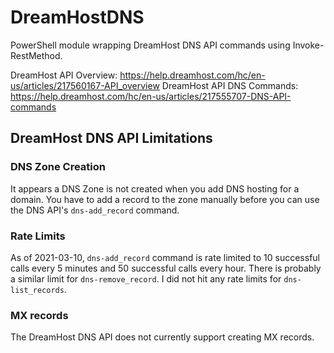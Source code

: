 # DreamHostDNS
PowerShell module wrapping DreamHost DNS API commands using Invoke-RestMethod.

DreamHost API Overview: https://help.dreamhost.com/hc/en-us/articles/217560167-API_overview
DreamHost API DNS Commands: https://help.dreamhost.com/hc/en-us/articles/217555707-DNS-API-commands

## DreamHost DNS API Limitations
### DNS Zone Creation
It appears a DNS Zone is not created when you add DNS hosting for a domain. You have to add a record to the zone manually before you can use the DNS API's `dns-add_record` command.

### Rate Limits
As of 2021-03-10, `dns-add_record` command is rate limited to 10 successful calls every 5 minutes and 50 successful calls every hour. There is probably a similar limit for `dns-remove_record`. I did not hit any rate limits for `dns-list_records`.

### MX records
The DreamHost DNS API does not currently support creating MX records.